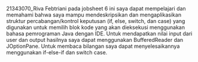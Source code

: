 21343070_Riva Febtriani
pada jobsheet 6 ini saya dapat mempelajari dan memahami bahwa saya mampu mendeskripsikan dan mengaplikasikan struktur percabangan/kontrol keputusan (if, else, switch, dan case) yang digunakan untuk memilih blok kode yang akan dieksekusi menggunakan bahasa pemrograman Java dengan IDE. Untuk mendapatkan nilai input dari user dan output hasilnya saya dapat menggunakan BufferedReader dan JOptionPane. Untuk membaca bilangan saya dapat menyelesaikannya menggunakan if-else-if dan switch case.
